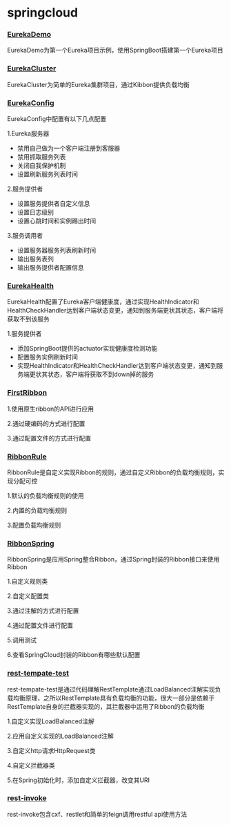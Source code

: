# springcloud

### [EurekaDemo](/EurekaDemo)

EurekaDemo为第一个Eureka项目示例，使用SpringBoot搭建第一个Eureka项目

### [EurekaCluster](/EurekaCluster)

EurekaCluster为简单的Eureka集群项目，通过Kibbon提供负载均衡

### [EurekaConfig](/EurekaConfig)

EurekaConfig中配置有以下几点配置

1.Eureka服务器
+ 禁用自己做为一个客户端注册到客服器
+ 禁用抓取服务列表
+ 关闭自我保护机制
+ 设置刷新服务列表时间

2.服务提供者
+ 设置服务提供者自定义信息
+ 设置日志级别
+ 设置心跳时间和实例踢出时间

3.服务调用者
+ 设置服务器服务列表刷新时间
+ 输出服务表列
+ 输出服务提供者配置信息

### [EurekaHealth](/EurekaHealth)

EurekaHealth配置了Eureka客户端健康度，通过实现HealthIndicator和HealthCheckHandler达到客户端状态变更，通知到服务端更状其状态，客户端将获取不到该服务

1.服务提供者
+ 添加SpringBoot提供的actuator实现健康度检测功能
+ 配置服务实例刷新时间
+ 实现HealthIndicator和HealthCheckHandler达到客户端状态变更，通知到服务端更状其状态，客户端将获取不到down掉的服务

### [FirstRibbon](/FirstRibbon)
1.使用原生ribbon的API进行应用

2.通过硬编码的方式进行配置

3.通过配置文件的方式进行配置

### [RibbonRule](/RibbonRule)

RibbonRule是自定义实现Ribbon的规则，通过自定义Ribbon的负载均衡规则，实现分配可控

1.默认的负载均衡规则的使用

2.内置的负载均衡规则

3.配置负载均衡规则

### [RibbonSpring](/RibbonSpring)

RibbonSpring是应用Spring整合Ribbon，通过Spring封装的Ribbon接口来使用Ribbon

1.自定义规则类

2.自定义配置类

3.通过注解的方式进行配置

4.通过配置文件进行配置

5.调用测试

6.查看SpringCloud封装的Ribbon有哪些默认配置

### [rest-tempate-test](/rest-tempate-test)

rest-tempate-test是通过代码理解RestTemplate通过LoadBalanced注解实现负载均衡原理，之所以RestTemplate具有负载均衡的功能，很大一部分是依赖于RestTemplate自身的拦截器实现的，其拦截器中运用了Ribbon的负载均衡

1.自定义实现LoadBalanced注解

2.应用自定义实现的LoadBalanced注解

3.自定义http请求HttpRequest类

4.自定义拦截器类

5.在Spring初始化时，添加自定义拦截器，改变其URI

### [rest-invoke](/rest-invoke)

rest-invoke包含cxf、restlet和简单的feign调用restful api使用方法
